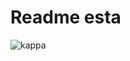 # Readme esta

![kappa](https://steamuserimages-a.akamaihd.net/ugc/270596815981502248/85DD8C9D3ADD0BB7BDF7E4496F1184FF4C1035FF/)